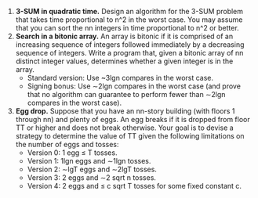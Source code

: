 1. **3-SUM in quadratic time.** Design an algorithm for the 3-SUM problem that takes time proportional to n^2 in the worst case. You may assume that you can sort the nn integers in time proportional to n^2 or better.
2. **Search in a bitonic array.** An array is bitonic if it is comprised of an increasing sequence of integers followed immediately by a decreasing sequence of integers. Write a program that, given a bitonic array of nn distinct integer values, determines whether a given integer is in the array.
    - Standard version: Use ~3lgn compares in the worst case.
    - Signing bonus: Use ∼2lgn compares in the worst case (and prove that no algorithm can guarantee to perform fewer than ∼2lgn compares in the worst case).
3. **Egg drop.** Suppose that you have an nn-story building (with floors 1 through nn) and plenty of eggs. An egg breaks if it is dropped from floor TT or higher and does not break otherwise. Your goal is to devise a strategy to determine the value of TT given the following limitations on the number of eggs and tosses:
    - Version 0: 1 egg ≤ T tosses.
    - Version 1: 1lgn eggs and ∼1lgn tosses.
    - Version 2: ∼lgT eggs and ∼2lgT tosses.
    - Version 3: 2 eggs and ∼2 sqrt n tosses.
    - Version 4: 2 eggs and ≤ c sqrt T tosses for some fixed constant c.
